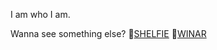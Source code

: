 I am who I am.

Wanna see something else?
🚀[SHELFIE](https://github.com/kallasz22/shelfie)
🚀[WINAR](https://github.com/kallasz22/winar)
